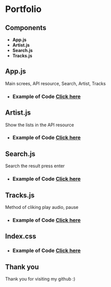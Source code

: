  
 # Portfolio

<h2>Components</h2>

- **App.js**
- **Artist.js**
- **Search.js**
- **Tracks.js**

<h2>App.js</h2>

Main screes, API resource, Search, Artist, Tracks

* ### Example of Code [Click here](https://github.com/ChungmanPARK12/Portfolio/tree/6c6ca10f3a0c3f97acf5b2a96584ee07223b4914/Components/music-master/links)

<h2>Artist.js</h2>

Show the lists in the API resource

* ### Example of Code [Click here](https://github.com/ChungmanPARK12/Portfolio/tree/6c6ca10f3a0c3f97acf5b2a96584ee07223b4914/Components/music-master/links/Artist)

<h2>Search.js</h2>

Search the result press enter

* ### Example of Code [Click here](https://github.com/ChungmanPARK12/Portfolio/tree/6c6ca10f3a0c3f97acf5b2a96584ee07223b4914/Components/music-master/links/Search)

<h2>Tracks.js</h2>

Method of cliking play audio, pause

* ### Example of Code [Click here](https://github.com/ChungmanPARK12/Portfolio/tree/6c6ca10f3a0c3f97acf5b2a96584ee07223b4914/Components/music-master/links/Tracks)

<h2>Index.css</h2>

* ### Example of Code [Click here](https://github.com/ChungmanPARK12/Portfolio/tree/6c6ca10f3a0c3f97acf5b2a96584ee07223b4914/Components/music-master/links/css)

## Thank you
Thank you for visiting my github :)

 
